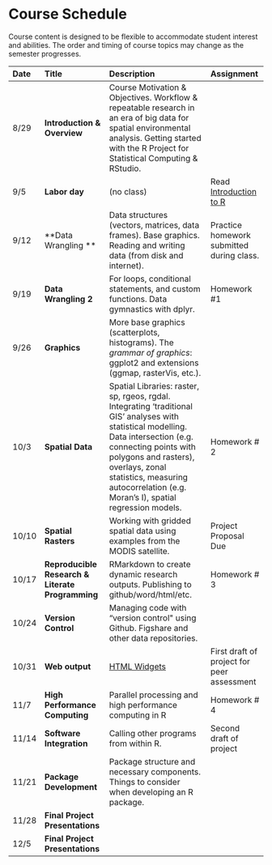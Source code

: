 # Course Schedule

Course content is designed to be flexible to accommodate student interest and abilities.  The order and timing of course topics may change as the semester progresses.  

| Date    |  Title   | Description |  Assignment |
|:--|:--|:----------------------------------------|:------------|
| 8/29    | **Introduction & Overview** | Course Motivation & Objectives. Workflow & repeatable research in an era of big data for spatial environmental analysis. Getting started with the R Project for Statistical Computing & RStudio.|   |
| 9/5 | **Labor day** | (no class)   | Read [Introduction to R](https://cran.r-project.org/doc/contrib/Torfs+Brauer-Short-R-Intro.pdf) |
| 9/12 | **Data Wrangling ** | Data structures (vectors, matrices, data frames). Base graphics. Reading and writing data (from disk and internet). |  Practice homework submitted during class. |
| 9/19 | **Data Wrangling 2** | For loops, conditional statements, and custom functions. Data gymnastics with dplyr. |  Homework #1  |
| 9/26 | **Graphics** | More base graphics (scatterplots, histograms).  The _grammar of graphics_: ggplot2 and extensions (ggmap, rasterVis, etc.). |  |
| 10/3 | **Spatial Data** | Spatial Libraries: raster, sp, rgeos, rgdal. Integrating ‘traditional GIS’ analyses with statistical modelling.  Data intersection (e.g. connecting points with polygons and rasters), overlays, zonal statistics, measuring autocorrelation (e.g. Moran’s I), spatial regression models. | Homework # 2 |
| 10/10 | **Spatial Rasters** | Working with gridded spatial data using examples from the MODIS satellite. | Project Proposal Due |
| 10/17 | **Reproducible Research & Literate Programming** | RMarkdown to create dynamic research outputs.  Publishing to github/word/html/etc.  | Homework # 3    |
| 10/24 | **Version Control** | Managing code with “version control" using Github. Figshare and other data repositories. | |
| 10/31 | **Web output** | [HTML Widgets](http://www.htmlwidgets.org) | First draft of project for peer assessment |
| 11/7 | **High Performance Computing** | Parallel processing and high performance computing in R  | Homework # 4   |
| 11/14 | **Software Integration** | Calling other programs from within R. | Second draft of project |
| 11/21 |  **Package Development** |  Package structure and necessary components.  Things to consider when developing an R package. |  |
| 11/28 | **Final Project Presentations** | | |
| 12/5  | **Final Project Presentations** | | |
